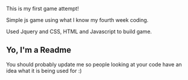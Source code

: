 This is my first game attempt!

Simple js game using what I know my fourth week coding.

Used Jquery and CSS, HTML and Javascript to build game.


## Yo, I'm a Readme

You should probably update me so people looking at your code have an idea what it is being used for :)

